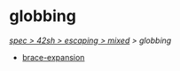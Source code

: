# globbing

*[spec > 42sh > escaping > mixed](..) > globbing*

* [brace-expansion](./brace-expansion)
